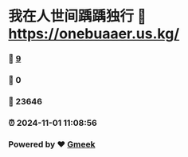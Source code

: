 # 我在人世间踽踽独行 :link: https://onebuaaer.us.kg/ 
### :page_facing_up: [9](https://onebuaaer.us.kg//tag.html) 
### :speech_balloon: 0 
### :hibiscus: 23646 
### :alarm_clock: 2024-11-01 11:08:56 
### Powered by :heart: [Gmeek](https://github.com/Meekdai/Gmeek)
